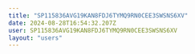 ```yaml
---
title: "SP115836AVG19KAN8FDJ6TYMQ9RN0CEE3SWSNS6XV"
date: 2024-08-28T16:54:32.207Z
user: SP115836AVG19KAN8FDJ6TYMQ9RN0CEE3SWSNS6XV
layout: "users"
---
```

    